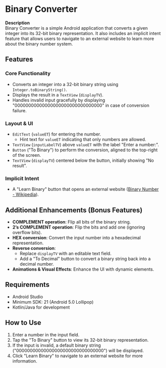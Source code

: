 # Binary Converter

**Description**  
Binary Converter is a simple Android application that converts a given integer into its 32-bit binary representation. It also includes an implicit intent feature that allows users to navigate to an external website to learn more about the binary number system.

## Features

### Core Functionality
- Converts an integer into a 32-bit binary string using `Integer.toBinaryString()`.
- Displays the result in a `TextView` (`displayTV`).
- Handles invalid input gracefully by displaying "00000000000000000000000000000000" in case of conversion failure.

### Layout & UI
- `EditText` (`valueET`) for entering the number.
  - Hint text for `valueET` indicating that only numbers are allowed.
- `TextView` (`inputLabelTV`) above `valueET` with the label "Enter a number:".
- `Button` ("To Binary") to perform the conversion, aligned to the top-right of the screen.
- `TextView` (`displayTV`) centered below the button, initially showing "No result".

### Implicit Intent
- A "Learn Binary" button that opens an external website ([Binary Number - Wikipedia](https://en.wikipedia.org/wiki/Binary_number)).

## Additional Enhancements (Bonus Features)
- **COMPLEMENT operation**: Flip all bits of the binary string.
- **2’s COMPLEMENT operation**: Flip the bits and add one (ignoring overflow bits).
- **HEX conversion**: Convert the input number into a hexadecimal representation.
- **Reverse conversion**: 
  - Replace `displayTV` with an editable text field.
  - Add a "To Decimal" button to convert a binary string back into a decimal number.
- **Animations & Visual Effects**: Enhance the UI with dynamic elements.

## Requirements
- Android Studio
- Minimum SDK: 21 (Android 5.0 Lollipop)
- Kotlin/Java for development


## How to Use
1. Enter a number in the input field.
2. Tap the "To Binary" button to view its 32-bit binary representation.
3. If the input is invalid, a default binary string ("00000000000000000000000000000000") will be displayed.
4. Click "Learn Binary" to navigate to an external website for more information.

